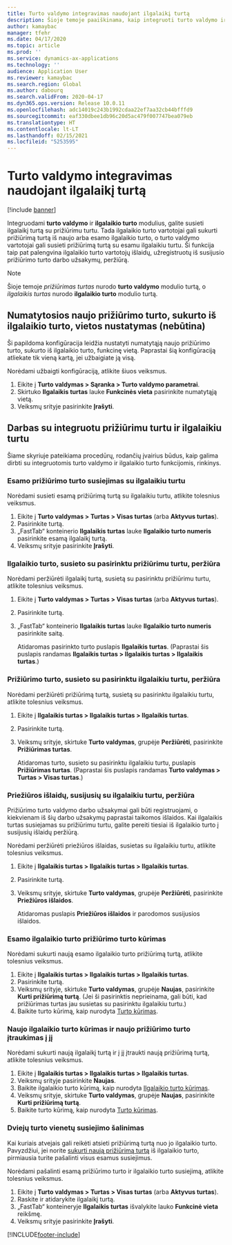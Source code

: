 ```yaml
---
title: Turto valdymo integravimas naudojant ilgalaikį turtą
description: Šioje temoje paaiškinama, kaip integruoti turto valdymo ir ilgalaikio turto modulius, kad galėtumėte susieti ilgalaikį turtą su prižiūrimu turtu.
author: kamaybac
manager: tfehr
ms.date: 04/17/2020
ms.topic: article
ms.prod: ''
ms.service: dynamics-ax-applications
ms.technology: ''
audience: Application User
ms.reviewer: kamaybac
ms.search.region: Global
ms.author: dabourq
ms.search.validFrom: 2020-04-17
ms.dyn365.ops.version: Release 10.0.11
ms.openlocfilehash: adc14019c243b1992cdaa22ef7aa32cb44bfffd9
ms.sourcegitcommit: eaf330dbee1db96c20d5ac479f007747bea079eb
ms.translationtype: HT
ms.contentlocale: lt-LT
ms.lasthandoff: 02/15/2021
ms.locfileid: "5253595"
---
```

# <a name="integrate-asset-management-with-fixed-assets"></a>Turto valdymo integravimas naudojant ilgalaikį turtą

[!include [banner](../../includes/banner.md)]

Integruodami **turto valdymo** ir **ilgalaikio turto** modulius, galite susieti ilgalaikį turtą su prižiūrimu turtu. Tada ilgalaikio turto vartotojai gali sukurti prižiūrimą turtą iš naujo arba esamo ilgalaikio turto, o turto valdymo vartotojai gali susieti prižiūrimą turtą su esamu ilgalaikiu turtu. Ši funkcija taip pat palengvina ilgalaikio turto vartotojų išlaidų, užregistruotų iš susijusio prižiūrimo turto darbo užsakymų, peržiūrą.

> [!NOTE]
> Šioje temoje *prižiūrimas turtas* nurodo **turto valdymo** modulio turtą, o *ilgalaikis turtas* nurodo **ilgalaikio turto** modulio turtą.

## <a name="set-a-default-location-for-new-maintenance-assets-that-are-created-from-fixed-assets-optional"></a>Numatytosios naujo prižiūrimo turto, sukurto iš ilgalaikio turto, vietos nustatymas (nebūtina)

Ši papildoma konfigūracija leidžia nustatyti numatytąją naujo prižiūrimo turto, sukurto iš ilgalaikio turto, funkcinę vietą. Paprastai šią konfigūraciją atliekate tik vieną kartą, jei užbaigiate ją visą.

Norėdami užbaigti konfigūraciją, atlikite šiuos veiksmus.

1. Eikite į **Turto valdymas \> Sąranka \> Turto valdymo parametrai**.
1. Skirtuko **Ilgalaikis turtas** lauke **Funkcinės vieta** pasirinkite numatytąją vietą.
1. Veiksmų srityje pasirinkite **Įrašyti**.

## <a name="work-with-integrated-maintenance-assets-and-fixed-assets"></a>Darbas su integruotu prižiūrimu turtu ir ilgalaikiu turtu

Šiame skyriuje pateikiama procedūrų, rodančių įvairius būdus, kaip galima dirbti su integruotomis turto valdymo ir ilgalaikio turto funkcijomis, rinkinys.

### <a name="associate-an-existing-maintenance-asset-with-a-fixed-asset"></a>Esamo prižiūrimo turto susiejimas su ilgalaikiu turtu

Norėdami susieti esamą prižiūrimą turtą su ilgalaikiu turtu, atlikite tolesnius veiksmus.

1. Eikite į **Turto valdymas \> Turtas \> Visas turtas** (arba **Aktyvus turtas**).
1. Pasirinkite turtą.
1. „FastTab“ konteinerio **Ilgalaikis turtas** lauke **Ilgalaikio turto numeris** pasirinkite esamą ilgalaikį turtą.
1. Veiksmų srityje pasirinkite **Įrašyti**.

### <a name="view-the-fixed-asset-that-is-associated-with-a-selected-maintenance-asset"></a>Ilgalaikio turto, susieto su pasirinktu prižiūrimu turtu, peržiūra

Norėdami peržiūrėti ilgalaikį turtą, susietą su pasirinktu prižiūrimu turtu, atlikite tolesnius veiksmus.

1. Eikite į **Turto valdymas \> Turtas \> Visas turtas** (arba **Aktyvus turtas**).
1. Pasirinkite turtą.
1. „FastTab“ konteinerio **Ilgalaikis turtas** lauke **Ilgalaikio turto numeris** pasirinkite saitą.

    Atidaromas pasirinkto turto puslapis **Ilgalaikis turtas**. (Paprastai šis puslapis randamas **Ilgalaikis turtas \> Ilgalaikis turtas \> Ilgalaikis turtas**.)

### <a name="view-the-maintenance-asset-that-is-associated-with-a-selected-fixed-asset"></a>Prižiūrimo turto, susieto su pasirinktu ilgalaikiu turtu, peržiūra

Norėdami peržiūrėti prižiūrimą turtą, susietą su pasirinktu ilgalaikiu turtu, atlikite tolesnius veiksmus.

1. Eikite į **Ilgalaikis turtas \> Ilgalaikis turtas \> Ilgalaikis turtas**.
1. Pasirinkite turtą.
1. Veiksmų srityje, skirtuke **Turto valdymas**, grupėje **Peržiūrėti**, pasirinkite **Prižiūrimas turtas**.

    Atidaromas turto, susieto su pasirinktu ilgalaikiu turtu, puslapis **Prižiūrimas turtas**. (Paprastai šis puslapis randamas **Turto valdymas \> Turtas \> Visas turtas**.)

### <a name="view-maintenance-costs-that-are-associated-with-a-fixed-asset"></a>Priežiūros išlaidų, susijusių su ilgalaikiu turtu, peržiūra

Prižiūrimo turto valdymo darbo užsakymai gali būti registruojami, o kiekvienam iš šių darbo užsakymų paprastai taikomos išlaidos. Kai ilgalaikis turtas susiejamas su prižiūrimu turtu, galite pereiti tiesiai iš ilgalaikio turto į susijusių išlaidų peržiūrą.

Norėdami peržiūrėti priežiūros išlaidas, susietas su ilgalaikiu turtu, atlikite tolesnius veiksmus.

1. Eikite į **Ilgalaikis turtas \> Ilgalaikis turtas \> Ilgalaikis turtas**.
1. Pasirinkite turtą.
1. Veiksmų srityje, skirtuke **Turto valdymas**, grupėje **Peržiūrėti**, pasirinkite **Priežiūros išlaidos**.

    Atidaromas puslapis **Priežiūros išlaidos** ir parodomos susijusios išlaidos.

### <a name="create-a-new-maintenance-asset-for-an-existing-fixed-asset"></a><a name="new-maintenance-from-fixed"></a>Esamo ilgalaikio turto prižiūrimo turto kūrimas

Norėdami sukurti naują esamo ilgalaikio turto prižiūrimą turtą, atlikite tolesnius veiksmus.

1. Eikite į **Ilgalaikis turtas \> Ilgalaikis turtas \> Ilgalaikis turtas**.
1. Pasirinkite turtą.
1. Veiksmų srityje, skirtuke **Turto valdymas**, grupėje **Naujas**, pasirinkite **Kurti prižiūrimą turtą**. (Jei ši pasirinktis neprieinama, gali būti, kad prižiūrimas turtas jau susietas su pasirinktu ilgalaikiu turtu.)
1. Baikite turto kūrimą, kaip nurodyta [Turto kūrimas](../objects/create-an-object.md).

### <a name="create-a-new-fixed-asset-and-add-a-new-maintenance-asset-for-it"></a>Naujo ilgalaikio turto kūrimas ir naujo prižiūrimo turto įtraukimas į jį

Norėdami sukurti naują ilgalaikį turtą ir į jį įtraukti naują prižiūrimą turtą, atlikite tolesnius veiksmus.

1. Eikite į **Ilgalaikis turtas \> Ilgalaikis turtas \> Ilgalaikis turtas**.
1. Veiksmų srityje pasirinkite **Naujas**.
1. Baikite ilgalaikio turto kūrimą, kaip nurodyta [Ilgalaikio turto kūrimas](../../../finance/fixed-assets/tasks/create-fixed-asset.md).
1. Veiksmų srityje, skirtuke **Turto valdymas**, grupėje **Naujas**, pasirinkite **Kurti prižiūrimą turtą**.
1. Baikite turto kūrimą, kaip nurodyta [Turto kūrimas](../objects/create-an-object.md).

### <a name="remove-the-association-between-two-assets"></a>Dviejų turto vienetų susiejimo šalinimas

Kai kuriais atvejais gali reikėti atsieti prižiūrimą turtą nuo jo ilgalaikio turto. Pavyzdžiui, jei norite [sukurti naują prižiūrimą turtą](#new-maintenance-from-fixed) iš ilgalaikio turto, pirmiausia turite pašalinti visus esamus susiejimus.

Norėdami pašalinti esamą prižiūrimo turto ir ilgalaikio turto susiejimą, atlikite tolesnius veiksmus.

1. Eikite į **Turto valdymas \> Turtas \> Visas turtas** (arba **Aktyvus turtas**).
1. Raskite ir atidarykite ilgalaikį turtą.
1. „FastTab“ konteineryje **Ilgalaikis turtas** išvalykite lauko **Funkcinė vieta** reikšmę.
1. Veiksmų srityje pasirinkite **Įrašyti**.


[!INCLUDE[footer-include](../../../includes/footer-banner.md)]